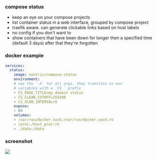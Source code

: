 ### compose status

- keep an eye on your compose projects  
- list container status in a web interface, grouped by compose project  
- traefik aware. can generate clickable links based on host labels  
- no config if you don't want to   
- show containers that have been down for longer then a specified time (default 3 days) after that they're forgotten  

### docker example

```yaml
services:
  status:
    image: sentriz/compose-status
    environment:
    # see the `-h` for all args. they translate to env
    # variables with a `CS_` prefix
    - CS_PAGE_TITLE=my.domain status
    - CS_CLEAN_CUTOFF=259200
    - CS_SCAN_INTERVAL=5
    expose:
    - 80
    volumes:
    - /var/run/docker.sock:/var/run/docker.sock:ro
    - /proc:/host_proc:ro
    - ./data:/data
```

### screenshot

![](https://i.imgur.com/o8U3qlq.png)
